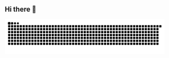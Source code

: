 ## Hi there 👋


<div align="center">
  
![snake gif](https://github.com/sushantmzjn/sushantmzjn/blob/output/github-snake-dark.svg)
</div>

